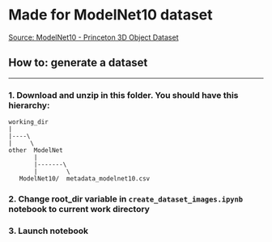 # Made for ModelNet10 dataset
[Source: ModelNet10 - Princeton 3D Object Dataset](https://www.kaggle.com/datasets/balraj98/modelnet10-princeton-3d-object-dataset)

## How to: generate a dataset
---
### 1. Download and unzip in this folder. You should have this hierarchy:
```
working_dir
|
|----\
|     \
other  ModelNet
       |
       |-------\
       |        \
   ModelNet10/  metadata_modelnet10.csv
```
### 2. Change root_dir variable in `create_dataset_images.ipynb` notebook to current work directory
### 3. Launch notebook